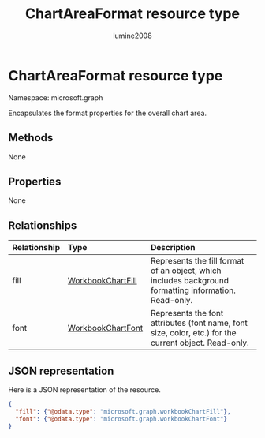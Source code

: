 ﻿---
title: "ChartAreaFormat resource type"
description: "Encapsulates the format properties for the overall chart area."
author: "lumine2008"
localization_priority: Normal
ms.prod: "excel"
doc_type: resourcePageType
---

# ChartAreaFormat resource type

Namespace: microsoft.graph

Encapsulates the format properties for the overall chart area.

## Methods

None

## Properties

None

## Relationships

| Relationship | Type                              | Description                                                                                           |
| :----------- | :-------------------------------- | :---------------------------------------------------------------------------------------------------- |
| fill         | [WorkbookChartFill](chartfill.md) | Represents the fill format of an object, which includes background formatting information. Read-only. |
| font         | [WorkbookChartFont](chartfont.md) | Represents the font attributes (font name, font size, color, etc.) for the current object. Read-only. |

## JSON representation

Here is a JSON representation of the resource.

<!--{
  "blockType": "resource",
  "optionalProperties": [],
  "baseType": "microsoft.graph.entity",
  "@odata.type": "microsoft.graph.workbookChartAreaFormat"
}-->

```json
{
  "fill": {"@odata.type": "microsoft.graph.workbookChartFill"},
  "font": {"@odata.type": "microsoft.graph.workbookChartFont"}
}
```

<!-- uuid: 8fcb5dbc-d5aa-4681-8e31-b001d5168d79
2015-10-25 14:57:30 UTC -->

<!-- {
  "type": "#page.annotation",
  "description": "ChartAreaFormat resource",
  "keywords": "",
  "section": "documentation",
  "tocPath": ""
}-->
